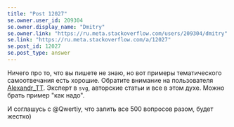 ```yaml
---
title: "Post 12027"
se.owner.user_id: 209304
se.owner.display_name: "Dmitry"
se.owner.link: "https://ru.meta.stackoverflow.com/users/209304/dmitry"
se.link: "https://ru.meta.stackoverflow.com/a/12027"
se.post_id: 12027
se.post_type: answer
---
```

<p>Ничего про то, что вы пишете не знаю, но вот примеры тематического самоотвечания есть хорошие. Обратите внимание на пользователя <a href="https://ru.stackoverflow.com/users/28748/alexandr-tt">Alexandr_TT</a>. Эксперт в <code>svg</code>, авторские статьи и все в этом духе. Можно брать пример &quot;как надо&quot;.</p>
<p>И соглашусь с @Qwertiy, что залить все 500 вопросов разом, будет жестко)</p>
